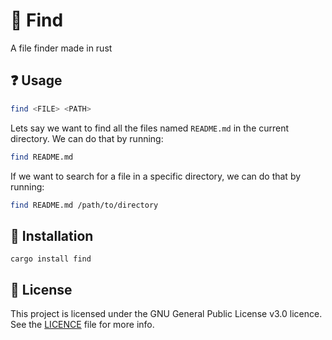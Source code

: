 # 🔎 Find

A file finder made in rust

## ❓ Usage

```bash
find <FILE> <PATH>
```

Lets say we want to find all the files named `README.md` in the current directory. We can do that by running:

```bash
find README.md
```

If we want to search for a file in a specific directory, we can do that by running:

```bash
find README.md /path/to/directory
```

## 🔨 Installation

```
cargo install find
```

## 📝 License
This project is licensed under the GNU General Public License v3.0 licence. See the [LICENCE](LICENCE) file for more info.